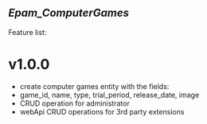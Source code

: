 ## _Epam_ComputerGames_

Feature list:

# v1.0.0

- create computer games entity with the fields: 
- game_id, name, type, trial_period, release_date, image
- CRUD operation for administrator
- webApi CRUD operations for 3rd party extensions
